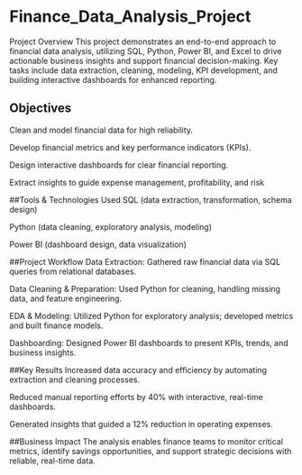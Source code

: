 # Finance_Data_Analysis_Project

Project Overview
This project demonstrates an end-to-end approach to financial data analysis, utilizing SQL, Python, Power BI, and Excel to drive actionable business insights and support financial decision-making. Key tasks include data extraction, cleaning, modeling, KPI development, and building interactive dashboards for enhanced reporting.
## Objectives
Clean and model financial data for high reliability.

Develop financial metrics and key performance indicators (KPIs).

Design interactive dashboards for clear financial reporting.

Extract insights to guide expense management, profitability, and risk

##Tools & Technologies Used
SQL (data extraction, transformation, schema design)

Python (data cleaning, exploratory analysis, modeling)

Power BI (dashboard design, data visualization)

##Project Workflow
Data Extraction: Gathered raw financial data via SQL queries from relational databases.

Data Cleaning & Preparation: Used Python for cleaning, handling missing data, and feature engineering.

EDA & Modeling: Utilized Python for exploratory analysis; developed metrics and built finance models.

Dashboarding: Designed Power BI dashboards to present KPIs, trends, and business insights.

##Key Results
Increased data accuracy and efficiency by automating extraction and cleaning processes.

Reduced manual reporting efforts by 40% with interactive, real-time dashboards.

Generated insights that guided a 12% reduction in operating expenses.

##Business Impact
The analysis enables finance teams to monitor critical metrics, identify savings opportunities, and support strategic decisions with reliable, real-time data.








